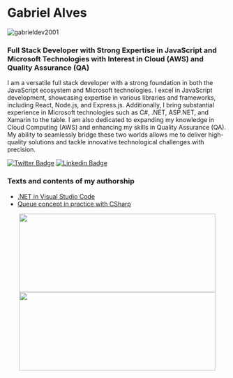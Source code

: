 # Gabriel Alves 
<p align="left"> <img src="https://komarev.com/ghpvc/?username=gabrieldev2001&label=Profile%20views&color=000000&style=plastic" alt="gabrieldev2001" /> </p>
<h3> Full Stack Developer with Strong Expertise in JavaScript and Microsoft Technologies with Interest in Cloud (AWS) and Quality Assurance (QA) </h3>

I am a versatile full stack developer with a strong foundation in both the JavaScript ecosystem and Microsoft technologies. I excel in JavaScript development, showcasing expertise in various libraries and frameworks, including React, Node.js, and Express.js. Additionally, I bring substantial experience in Microsoft technologies such as C#, .NET, ASP.NET, and Xamarin to the table. I am also dedicated to expanding my knowledge in Cloud Computing (AWS) and enhancing my skills in Quality Assurance (QA). My ability to seamlessly bridge these two worlds allows me to deliver high-quality solutions and tackle innovative technological challenges with precision.

<a href="https://twitter.com/ebagabee"><img alt="Twitter Badge" src="https://img.shields.io/badge/-@ebagabee-000000?style=flat-square&labelColor=000000&logo=twitter&logoColor=white&link=https://twitter.com/ebagabee"/></a>
<a href="https://www.linkedin.com/in/ebagabee/"><img alt="Linkedin Badge" src="https://img.shields.io/badge/-Gabriel%20Alves-000000?style=flat-square&logo=Linkedin&logoColor=white&link=https://www.linkedin.com/in/ebagabee/"/></a>

### Texts and contents of my authorship

- [.NET in Visual Studio Code](https://dev.to/gabrieldev2001/introducao-ao-net-com-visual-studio-code-2gmp)
- [Queue concept in practice with CSharp](https://www.linkedin.com/posts/ebagabee_entendendo-os-conceitos-de-fila-na-pr%C3%A1tica-activity-7116795590222503937-YMmU?utm_source=share&utm_medium=member_desktop)
  
<div align="center">
  <a href="https://github.com/ebagabe">
  <img height="180em" width="450"  src="https://github-readme-stats.vercel.app/api?username=ebagabe&show_icons=true&theme=dark&include_all_commits=true&count_private=true"/><img height="180em" width="450" src="https://github-readme-stats.vercel.app/api/top-langs/?username=ebagabe&layout=compact&langs_count=7&theme=dark"/>
</div>

